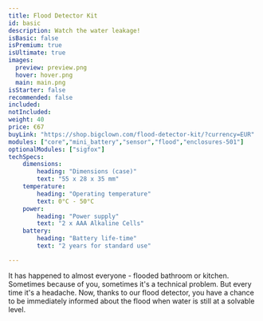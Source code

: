 ```yaml
---
title: Flood Detector Kit
id: basic
description: Watch the water leakage!
isBasic: false
isPremium: true
isUltimate: true
images:
  preview: preview.png
  hover: hover.png
  main: main.png
isStarter: false
recommended: false
included:
notIncluded:
weight: 40
price: €67
buyLink: "https://shop.bigclown.com/flood-detector-kit/?currency=EUR"
modules: ["core","mini_battery","sensor","flood","enclosures-501"]
optionalModules: ["sigfox"]
techSpecs:
    dimensions:
        heading: "Dimensions (case)"
        text: "55 x 28 x 35 mm"
    temperature:
        heading: "Operating temperature"
        text: 0°C - 50°C
    power:
        heading: "Power supply"
        text: "2 x AAA Alkaline Cells"
    battery:
        heading: "Battery life-time"
        text: "2 years for standard use"

---
```


It has happened to almost everyone - flooded bathroom or kitchen. Sometimes because of you, sometimes it's a technical problem. But every time it's a headache. Now, thanks to our flood detector, you have a chance to be immediately informed about the flood when water is still at a solvable level.
